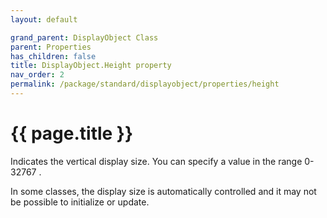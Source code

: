 ```yaml
---
layout: default

grand_parent: DisplayObject Class
parent: Properties
has_children: false
title: DisplayObject.Height property
nav_order: 2
permalink: /package/standard/displayobject/properties/height
---
```

# {{ page.title }}



Indicates the vertical display size. You can specify a value in the range 0-32767 .

 

In some classes, the display size is automatically controlled and it may not be possible to initialize or update.

 
